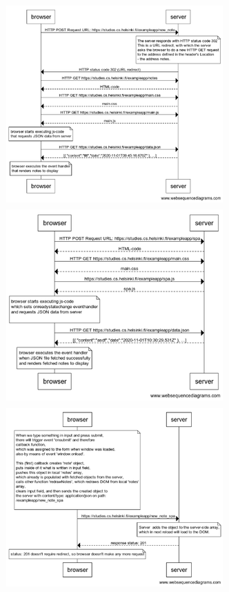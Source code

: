 ![0.4: new note](part0/0.4_new_note.png)

![0.5: Single page app](part0/0.5_Single_page_app.png)

![0.6: New note](part0/0.6_new_Note.png)